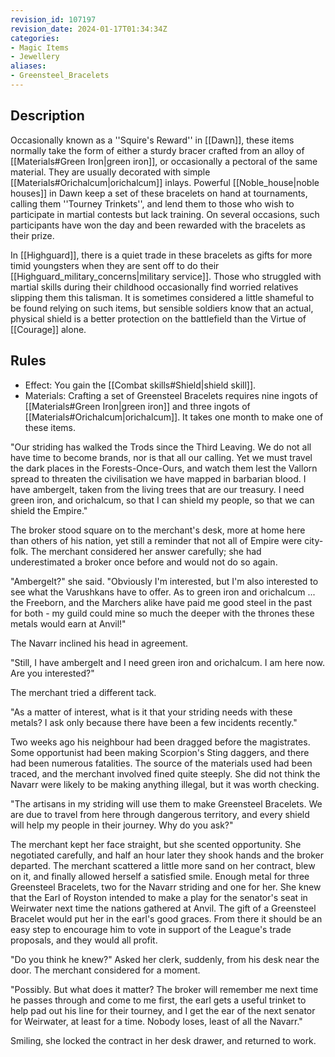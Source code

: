 ```yaml
---
revision_id: 107197
revision_date: 2024-01-17T01:34:34Z
categories:
- Magic Items
- Jewellery
aliases:
- Greensteel_Bracelets
---
```



## Description
Occasionally known as a ''Squire's Reward'' in [[Dawn]], these items normally take the form of either a sturdy bracer crafted from an alloy of [[Materials#Green Iron|green iron]], or occasionally a pectoral of the same material. They are usually decorated with simple [[Materials#Orichalcum|orichalcum]] inlays. Powerful [[Noble_house|noble houses]] in Dawn keep a set of these bracelets on hand at tournaments, calling them ''Tourney Trinkets'', and lend them to those who wish to participate in martial contests but lack training. On several occasions, such participants have won the day and been rewarded with the bracelets as their prize.

In [[Highguard]], there is a quiet trade in these bracelets as gifts for more timid youngsters when they are sent off to do their [[Highguard_military_concerns|military service]]. Those who struggled with martial skills during their childhood occasionally find worried relatives slipping them this talisman. It is sometimes considered a little shameful to be found relying on such items, but sensible soldiers know that an actual, physical shield is a better protection on the battlefield than the Virtue of [[Courage]] alone.

## Rules

* Effect: You gain the [[Combat skills#Shield|shield skill]].
* Materials: Crafting a set of Greensteel Bracelets requires nine ingots of [[Materials#Green Iron|green iron]] and three ingots of [[Materials#Orichalcum|orichalcum]]. It takes one month to make one of these items.


"Our striding has walked the Trods since the Third Leaving. We do not all have time to become brands, nor is that all our calling. Yet we must travel the dark places in the Forests-Once-Ours, and watch them lest the Vallorn spread to threaten the civilisation we have mapped in barbarian blood. I have ambergelt, taken from the living trees that are our treasury. I need green iron, and orichalcum, so that I can shield my people, so that we can shield the Empire." 

The broker stood square on to the merchant's desk, more at home here than others of his nation, yet still a reminder that not all of Empire were city-folk. The merchant considered her answer carefully; she had underestimated a broker once before and would not do so again.

"Ambergelt?" she said. "Obviously I'm interested, but I'm also interested to see what the Varushkans have to offer. As to green iron and orichalcum ... the Freeborn, and the Marchers alike have paid me good steel in the past for both - my guild could mine so much the deeper with the thrones these metals would earn at Anvil!"

The Navarr inclined his head in agreement.

"Still, I have ambergelt and I need green iron and orichalcum. I am here now. Are you interested?"

The merchant tried a different tack.

"As a matter of interest, what is it that your striding needs with these metals? I ask only because there have been a few incidents recently."

Two weeks ago his neighbour had been dragged before the magistrates. Some opportunist had been making Scorpion's Sting daggers, and there had been numerous fatalities. The source of the materials used had been traced, and the merchant involved fined quite steeply. She did not think the Navarr were likely to be making anything illegal, but it was worth checking.

"The artisans in my striding will use them to make Greensteel Bracelets. We are due to travel from here through dangerous territory, and every shield will help my people in their journey. Why do you ask?"

The merchant kept her face straight, but she scented opportunity. She negotiated carefully, and half an hour later they shook hands and the broker departed. The merchant scattered a little more sand on her contract, blew on it, and finally allowed herself a satisfied smile. Enough metal for three Greensteel Bracelets, two for the Navarr striding and one for her. She knew that the Earl of Royston intended to make a play for the senator's seat in Weirwater next time the nations gathered at Anvil. The gift of a Greensteel Bracelet would put her in the earl's good graces. From there it should be an easy step to encourage him to vote in support of the League's trade proposals, and they would all profit.

"Do you think he knew?" Asked her clerk, suddenly, from his desk near the door. The merchant considered for a moment.

"Possibly. But what does it matter? The broker will remember me next time he passes through and come to me first, the earl gets a useful trinket to help pad out his line for their tourney, and I get the ear of the next senator for Weirwater, at least for a time. Nobody loses, least of all the Navarr."

Smiling, she locked the contract in her desk drawer, and returned to work.




